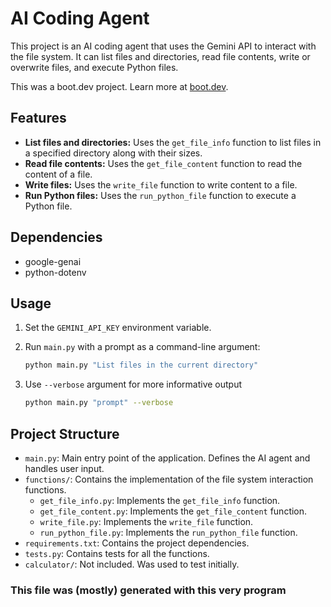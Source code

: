 
# AI Coding Agent

This project is an AI coding agent that uses the Gemini API to interact with the file system. It can list files and directories, read file contents, write or overwrite files, and execute Python files.

This was a boot.dev project. Learn more at [boot.dev](https://boot.dev).

## Features

*   **List files and directories:** Uses the `get_file_info` function to list files in a specified directory along with their sizes.
*   **Read file contents:** Uses the `get_file_content` function to read the content of a file.
*   **Write files:** Uses the `write_file` function to write content to a file.
*   **Run Python files:** Uses the `run_python_file` function to execute a Python file.

## Dependencies

*   google-genai
*   python-dotenv

## Usage

1.  Set the `GEMINI_API_KEY` environment variable.
2.  Run `main.py` with a prompt as a command-line argument:

    ```bash
    python main.py "List files in the current directory"
    ```

3. Use `--verbose` argument for more informative output

    ```bash
    python main.py "prompt" --verbose
    ```

## Project Structure

*   `main.py`: Main entry point of the application. Defines the AI agent and handles user input.
*   `functions/`: Contains the implementation of the file system interaction functions.
    *   `get_file_info.py`: Implements the `get_file_info` function.
    *   `get_file_content.py`: Implements the `get_file_content` function.
    *   `write_file.py`: Implements the `write_file` function.
    *   `run_python_file.py`: Implements the `run_python_file` function.
*   `requirements.txt`: Contains the project dependencies.
*   `tests.py`: Contains tests for all the functions.
*   `calculator/`: Not included. Was used to test initially.

### This file was (mostly) generated with this very program